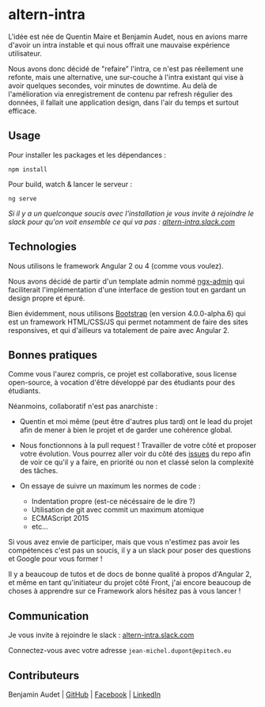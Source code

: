 altern-intra
============

L'idée est née de Quentin Maire et Benjamin Audet, nous en avions marre d'avoir un intra instable et qui nous offrait une mauvaise expérience utilisateur. 

Nous avons donc décidé de "refaire" l'intra, ce n'est pas réellement une refonte, mais une alternative, une sur-couche à l'intra existant qui vise à avoir quelques secondes, voir minutes de downtime. Au delà de l'amélioration via enregistrement de contenu par refresh régulier des données, il fallait une application design, dans l'air du temps et surtout efficace.



## Usage ##

Pour installer les packages et les dépendances :

    npm install

   Pour build, watch & lancer le serveur :

    ng serve
*Si il y a un quelconque soucis avec l'installation je vous invite à rejoindre le slack pour qu'on voit ensemble ce qui va pas : [altern-intra.slack.com](https://altern-intra.slack.com)*


## Technologies ##

Nous utilisons le framework Angular 2 ou 4 (comme vous voulez). 

Nous avons décidé de partir d'un template admin nommé [ngx-admin](https://github.com/akveo/ngx-admin) qui faciliterait l'implémentation d'une interface de gestion tout en gardant un design propre et épuré.

Bien évidemment, nous utilisons [Bootstrap](http://getbootstrap.com) (en version 4.0.0-alpha.6) qui est un framework HTML/CSS/JS qui permet notamment de faire des sites responsives, et qui d'ailleurs va totalement de paire avec Angular 2.



## Bonnes pratiques ##

Comme vous l'aurez compris, ce projet est collaborative, sous license open-source, à vocation d'être développé par des étudiants pour des étudiants.

Néanmoins, collaboratif n'est pas anarchiste : 

 - Quentin et moi même (peut être d'autres plus tard) ont le lead du projet afin de mener à bien le projet et de garder une cohérence global.

 - Nous fonctionnons à la pull request ! Travailler de votre côté et proposer votre évolution. Vous pourrez aller voir du côté des [issues](https://github.com/Wats0ns/intra_native/issues) du repo afin de voir ce qu'il y a faire, en priorité ou non et classé selon la complexité des tâches.
 - On essaye de suivre un maximum les normes de code :
   -  Indentation propre (est-ce nécéssaire de le dire ?)
   - Utilisation de git avec commit un maximum atomique
   - ECMAScript 2015
   - etc...

Si vous avez envie de participer, mais que vous n'estimez pas avoir les compétences c'est pas un soucis, il y a un slack pour poser des questions et Google pour vous former !

Il y a beaucoup de tutos et de docs de bonne qualité à propos d'Angular 2, et même en tant qu'initiateur du projet côté Front, j'ai encore beaucoup de choses à apprendre sur ce Framework alors hésitez pas à vous lancer !



## Communication ##

Je vous invite à rejoindre le slack : [altern-intra.slack.com](https://altern-intra.slack.com)

Connectez-vous avec votre adresse `jean-michel.dupont@epitech.eu`



## Contributeurs

Benjamin Audet | [GitHub](https://github.com/benjaminaudet) | [Facebook](https://www.facebook.com/benjamin.aude) | [LinkedIn](https://www.linkedin.com/in/benjamin-audet/)